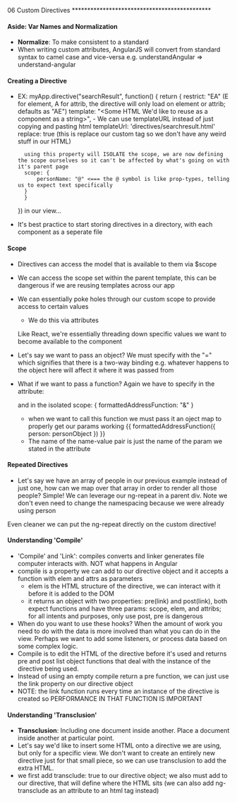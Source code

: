 06 Custom Directives *********************************************
#### Aside: Var Names and Normalization
- **Normalize**: To make consistent to a standard
- When writing custom attributes, AngularJS will convert from standard syntax to camel case and vice-versa e.g. understandAngular => understand-angular

#### Creating a Directive
- EX:
	myApp.directive("searchResult", function() {
	return {
		restrict: "EA" (E for element, A for attrib, the directive will only load on element or attrib; defaults as "AE")
		template: "<Some HTML We'd like to reuse as a component as a string>",
		- We can use templateURL instead of just copying and pasting html
		templateUrl: 'directives/searchresult.html'
		replace: true (this is replace our custom tag so we don't have any weird stuff in our HTML)
		
		using this property will ISOLATE the scope, we are now defining the scope ourselves so it can't be affected by what's going on with it's parent page 
		scope: {
			personName: "@" <=== the @ symbol is like prop-types, telling us to expect text specifically
		}
		}
	})
	in our view...
	<!-- <search-result></search-result> -->
- It's best practice to start storing directives in a directory, with each component as a seperate file


#### Scope 
- Directives can access the model that is available to them via $scope
- We can access the scope set within the parent template, this can be dangerous if we are reusing templates across our app
- We can essentially poke holes through our custom scope to provide access to certain values
	- We do this via attributes
	<!-- <search-result person-name={{ person.name }}></search-result> -->
	Like React, we're essentially threading down specific values we want to become available to the component

- Let's say we want to pass an object? We must specify with the "=" which signifies that there is a two-way binding e.g. whatever happens to the object here will affect it where it was passed from

- What if we want to pass a function? Again we have to specify in the attribute:
	<!-- <search-result person-name={{ person.name }} formatted-address-function="formattedAddress(person)"></search-result> -->

	and in the isolated scope: { formattedAddressFunction: "&" }
	- when we want to call this function we must pass it an oject map to properly get our params working
	{{ formattedAddressFunction({ person: personObject }) }}
	- The name of the name-value pair is just the name of the param we stated in the attribute

#### Repeated Directives
- Let's say we have an array of people in our previous example instead of just one, how can we map over that array in order to render all those people? Simple! We can leverage our ng-repeat in a parent div. Note we don't even need to change the namespacing because we were already using person
<!-- <div ng-repeat="person in people">
	<search-result person-object="person" formatted-address-function="formattedAddress(aperson)"></search-result>
</div> -->

Even cleaner we can put the ng-repeat directly on the custom directive!
<!-- 	<search-result person-object="person" formatted-address-function="formattedAddress(aperson)" ng-repeat="person in people"></search-result> -->

#### Understanding 'Compile'
- 'Compile' and 'Link': compiles converts and linker generates file computer interacts with. NOT what happens in Angular
- compile is a property we can add to our directive object and it accepts a function with elem and attrs as parameters
  - elem is the HTML structure of the directive, we can interact with it before it is added to the DOM
  - it returns an object with two properties: pre(link) and post(link), both expect functions and have three params: scope, elem, and attribs; for all intents and purposes, only use post, pre is dangerous
- When do you want to use these hooks? When the amount of work you need to do with the data is more involved than what you can do in the view. Perhaps we want to add some listeners, or process data based on some complex logic.
- Compile is to edit the HTML of the directive before it's used and returns pre and post list object functions that deal with the instance of the directive being used. 
- Instead of using an empty compile return a pre function, we can just use the link property on our directive object
- NOTE: the link function runs every time an instance of the directive is created so PERFORMANCE IN THAT FUNCTION IS IMPORTANT

#### Understanding 'Transclusion'
- **Transclusion**: Including one document inside another. Place a document inside another at particular point.
- Let's say we'd like to insert some HTML onto a directive we are using, but only for a specific view. We don't want to create an entirely new directive just for that small piece, so we can use transclusion to add the extra HTML. 
- we first add transclude: true to our directive object; we also must add <ng-transclude></ng-transclude> to our directive, that will define where the HTML sits (we can also add ng-transclude as an attribute to an html tag instead) 